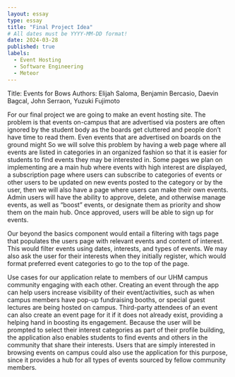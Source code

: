 ```yaml
---
layout: essay
type: essay
title: "Final Project Idea"
# All dates must be YYYY-MM-DD format!
date: 2024-03-28
published: true
labels:
  - Event Hosting
  - Software Engineering
  - Meteor
---
```


Title: Events for Bows
Authors: Elijah Saloma, Benjamin Bercasio, Daevin Bagcal, John Serraon, Yuzuki Fujimoto

For our final project we are going to make an event hosting site. The problem is that events on-campus that are advertised via posters are often ignored by the student body as the boards get cluttered and people don’t have time to read them. Even events that are advertised on boards on the ground might  So we will solve this problem by having a web page where all events are listed in categories in an organized fashion so that it is easier for students to find events they may be interested in. 
Some pages we plan on implementing are a main hub where events with high interest are displayed, a subscription page where users can subscribe to categories of events or other users to be updated on new events posted to the category or by the user, then we will also have a page where users can make their own events. Admin users will have the ability to approve, delete, and otherwise manage events, as well as “boost” events, or designate them as priority and show them on the main hub. Once approved, users will be able to sign up for events. 

Our beyond the basics component would entail a filtering with tags page that populates the users page with relevant events and content of interest. This would filter events using dates, interests, and types of events. We may also ask the user for their interests when they initially register, which would format preferred event categories to go to the top of the page.

Use cases for our application relate to members of our UHM campus community engaging with each other. Creating an event through the app can help users increase visibility of their event/activities, such as when campus members have pop-up fundraising booths, or special guest lectures are being hosted on campus. Third-party attendees of an event can also create an event page for it if it does not already exist, providing a helping hand in boosting its engagement. Because the user will be prompted to select their interest categories as part of their profile building, the application also enables students to find events and others in the community that share their interests. Users that are simply interested in browsing events on campus could also use the application for this purpose, since it provides a hub for all types of events sourced by fellow community members.
